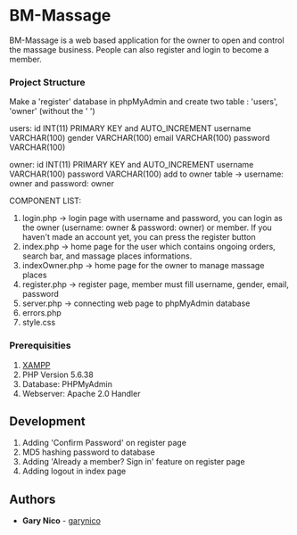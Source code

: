# BM-Massage
BM-Massage is a web based application for the owner to open and control the massage business. People can also register and login to become a member.

### Project Structure

Make a 'register' database in phpMyAdmin and create two table : 'users', 'owner'  (without the ' ')

users:
id INT(11) PRIMARY KEY and AUTO_INCREMENT
username VARCHAR(100)
gender VARCHAR(100)
email VARCHAR(100)
password VARCHAR(100)

owner:
id INT(11) PRIMARY KEY and AUTO_INCREMENT
username VARCHAR(100)
password VARCHAR(100)
add to owner table -> username: owner and password: owner

COMPONENT LIST: 
1. login.php -> login page with username and password, you can login as the owner (username: owner & password: owner) or member. If you haven't made an account yet, you can press the register button          
2. index.php -> home page for the user which contains ongoing orders, search bar, and massage places informations.
3. indexOwner.php -> home page for the owner to manage massage places
4. register.php -> register page, member must fill username, gender, email, password
5. server.php -> connecting web page to phpMyAdmin database
6. errors.php
6. style.css

### Prerequisities

1. [XAMPP](https://www.apachefriends.org/download.html)
2. PHP Version 5.6.38
3. Database: PHPMyAdmin
4. Webserver: Apache 2.0 Handler

## Development
1. Adding 'Confirm Password' on register page
2. MD5 hashing password to database
3. Adding 'Already a member? Sign in' feature on register page
4. Adding logout in index page

## Authors

* **Gary Nico** - [garynico](https://github.com/garynico)


